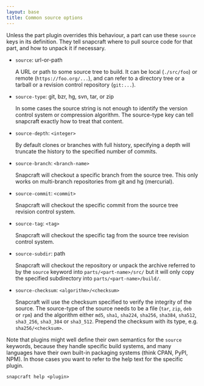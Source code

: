 ```yaml
---
layout: base
title: Common source options
---
```


Unless the part plugin overrides this behaviour, a part can use these
`source` keys in its definition. They tell snapcraft where to pull source
code for that part, and how to unpack it if necessary.

  - `source`: url-or-path

    A URL or path to some source tree to build. It can be local
    (`./src/foo`) or remote (`https://foo.org/...`), and can refer to a
    directory tree or a tarball or a revision control repository
    (`git:...`).

  - `source-type`: git, bzr, hg, svn, tar, or zip

    In some cases the source string is not enough to identify the version
    control system or compression algorithm. The source-type key can tell
    snapcraft exactly how to treat that content.

  - `source-depth`: `<integer>`

    By default clones or branches with full history, specifying a depth
    will truncate the history to the specified number of commits.

  - `source-branch`: `<branch-name>`

    Snapcraft will checkout a specific branch from the source tree. This
    only works on multi-branch repositories from git and hg (mercurial).

  - `source-commit`: `<commit>`

    Snapcraft will checkout the specific commit from the source tree revision
    control system.

  - `source-tag`: `<tag>`

    Snapcraft will checkout the specific tag from the source tree revision
    control system.

  - `source-subdir`: path

    Snapcraft will checkout the repository or unpack the archive referred to
    by the `source` keyword into `parts/<part-name>/src/` but it will only
    copy the specified subdirectory into `parts/<part-name>/build/`.

  - `source-checksum`: `<algorithm>/<checksum>`

    Snapcraft will use the checksum specified to verify the integrity of the
    source. The source-type of the source needs to be a file (`tar`, `zip`, `deb` or `rpm`)
    and the algorithm either `md5`, `sha1`, `sha224`, `sha256`, `sha384`, `sha512`, `sha3_256`,
    `sha3_384` or `sha3_512`. Prepend the checksum with its type, e.g. `sha256/<checksum>`.

Note that plugins might well define their own semantics for the `source`
keywords, because they handle specific build systems, and many languages
have their own built-in packaging systems (think CPAN, PyPI, NPM). In those
cases you want to refer to the help text for the specific plugin.

    snapcraft help <plugin>